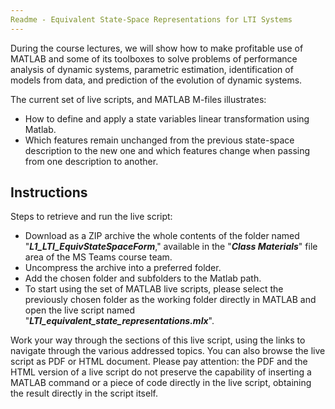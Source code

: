 ```yaml
---
Readme - Equivalent State-Space Representations for LTI Systems
---
```


During the course lectures, we will show how to make profitable use of MATLAB and some of its toolboxes to solve problems of performance analysis of dynamic systems, parametric estimation, identification of models from data, and prediction of the evolution of dynamic systems. 

The current set of live scripts, and MATLAB M-files illustrates:

- How to define and apply a state variables linear transformation using Matlab.
- Which features remain unchanged from the previous state-space description to the new one and which features change when passing from one description to another.

## Instructions

Steps to retrieve and run the live script:

- Download as a ZIP archive the whole contents of the folder named "***L1_LTI_EquivStateSpaceForm***," available in the "***Class Materials***" file area of the MS Teams course team.
- Uncompress the archive into a preferred folder.
- Add the chosen folder and subfolders to the Matlab path.
- To start using the set of MATLAB live scripts, please select the previously chosen folder as the working folder directly in MATLAB and open the live script named "***LTI_equivalent_state_representations.mlx***".

Work your way through the sections of this live script, using the links to navigate through the various addressed topics. You can also browse the live script as PDF or HTML document. Please pay attention: the PDF and the HTML version of a live script do not preserve the capability of inserting a MATLAB command or a piece of code directly in the live script, obtaining the result directly in the script itself.
